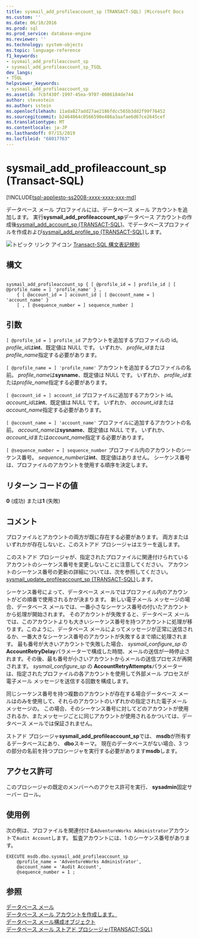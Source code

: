 ```yaml
---
title: sysmail_add_profileaccount_sp (TRANSACT-SQL) |Microsoft Docs
ms.custom: ''
ms.date: 06/10/2016
ms.prod: sql
ms.prod_service: database-engine
ms.reviewer: ''
ms.technology: system-objects
ms.topic: language-reference
f1_keywords:
- sysmail_add_profileaccount_sp
- sysmail_add_profileaccount_sp_TSQL
dev_langs:
- TSQL
helpviewer_keywords:
- sysmail_add_profileaccount_sp
ms.assetid: 7cbf430f-1997-45ea-9707-0086184de744
author: stevestein
ms.author: sstein
ms.openlocfilehash: 11ada827add27ae2186fdcc565b3dd2f99f76452
ms.sourcegitcommit: b2464064c0566590e486a3aafae6d67ce2645cef
ms.translationtype: MT
ms.contentlocale: ja-JP
ms.lasthandoff: 07/15/2019
ms.locfileid: "68017763"
---
```

# <a name="sysmailaddprofileaccountsp-transact-sql"></a>sysmail_add_profileaccount_sp (Transact-SQL)
[!INCLUDE[tsql-appliesto-ss2008-xxxx-xxxx-xxx-md](../../includes/tsql-appliesto-ss2008-xxxx-xxxx-xxx-md.md)]

  データベース メール プロファイルには、データベース メール アカウントを追加します。 実行**sysmail_add_profileaccount_sp**データベース アカウントの作成後[sysmail_add_account_sp &#40;TRANSACT-SQL&#41;](../../relational-databases/system-stored-procedures/sysmail-add-account-sp-transact-sql.md)、でデータベースプロファイルを作成および[sysmail_add_profile_sp &#40;TRANSACT-SQL&#41;](../../relational-databases/system-stored-procedures/sysmail-add-profile-sp-transact-sql.md)します。  
  
 ![トピック リンク アイコン](../../database-engine/configure-windows/media/topic-link.gif "トピック リンク アイコン") [Transact-SQL 構文表記規則](../../t-sql/language-elements/transact-sql-syntax-conventions-transact-sql.md)  
  
## <a name="syntax"></a>構文  
  
```  
  
sysmail_add_profileaccount_sp { [ @profile_id = ] profile_id | [ @profile_name = ] 'profile_name' } ,  
    { [ @account_id = ] account_id | [ @account_name = ] 'account_name' }  
    [ , [ @sequence_number = ] sequence_number ]  
```  
  
## <a name="arguments"></a>引数  
`[ @profile_id = ] profile_id` アカウントを追加するプロファイルの id。 *profile_id*は**int**、既定値は NULL です。 いずれか、 *profile_id*または*profile_name*指定する必要があります。  
  
`[ @profile_name = ] 'profile_name'` アカウントを追加するプロファイルの名前。 *profile_name*は**sysname**、既定値は NULL です。 いずれか、 *profile_id*または*profile_name*指定する必要があります。  
  
`[ @account_id = ] account_id` プロファイルに追加するアカウント id。 *account_id*は**int**、既定値は NULL です。 いずれか、 *account_id*または*account_name*指定する必要があります。  
  
`[ @account_name = ] 'account_name'` プロファイルに追加するアカウントの名前。 *account_name*は**sysname**、既定値は NULL です。 いずれか、 *account_id*または*account_name*指定する必要があります。  
  
`[ @sequence_number = ] sequence_number` プロファイル内のアカウントのシーケンス番号。 *sequence_number*は**int**、既定値はありません。 シーケンス番号は、プロファイルのアカウントを使用する順序を決定します。  
  
## <a name="return-code-values"></a>リターン コードの値  
 **0** (成功) または**1** (失敗)  
  
## <a name="remarks"></a>コメント  
 プロファイルとアカウントの両方が既に存在する必要があります。 両方またはいずれかが存在しないと、このストアド プロシージャはエラーを返します。  
  
 このストアド プロシージャが、指定されたプロファイルに関連付けられているアカウントのシーケンス番号を変更しないことに注意してください。 アカウントのシーケンス番号の更新の詳細については、次を参照してください。 [sysmail_update_profileaccount_sp &#40;TRANSACT-SQL&#41;](../../relational-databases/system-stored-procedures/sysmail-update-profileaccount-sp-transact-sql.md)します。  
  
 シーケンス番号によって、データベース メールではプロファイル内のアカウントがどの順番で使用されるかが決まります。 新しい電子メール メッセージの場合、データベース メールでは、一番小さなシーケンス番号の付いたアカウントから処理が開始されます。 そのアカウントが失敗すると、データベース メールでは、このアカウントよりも大きいシーケンス番号を持つアカウントに処理が移ります。このように、データベース メールによってメッセージが正常に送信されるか、一番大きなシーケンス番号のアカウントが失敗するまで順に処理されます。 最も番号が大きいアカウントで失敗した場合、 *sysmail_configure_sp* の **AccountRetryDelay**パラメーターで構成した時間、メールの送信が一時停止されます。その後、最も番号が小さいアカウントからメールの送信プロセスが再開されます。 *sysmail_configure_sp* の **AccountRetryAttempts**パラメーターは、指定されたプロファイルの各アカウントを使用して外部メール プロセスが電子メール メッセージを送信する回数を構成します。  
  
 同じシーケンス番号を持つ複数のアカウントが存在する場合データベース メールはのみを使用して、それらのアカウントのいずれかの指定された電子メール メッセージの。 この場合、そのシーケンス番号に対してどのアカウントが使用されるか、またメッセージごとに同じアカウントが使用されるかついては、データベース メールでは保証されません。  
  
 ストアド プロシージャ**sysmail_add_profileaccount_sp**では、 **msdb**が所有するデータベースにあり、 **dbo**スキーマ。 現在のデータベースがない場合、3 つの部分の名前を持つプロシージャを実行する必要があります**msdb**します。  
  
## <a name="permissions"></a>アクセス許可  
 このプロシージャの既定のメンバーへのアクセス許可を実行、 **sysadmin**固定サーバー ロール。  
  
## <a name="examples"></a>使用例  
 次の例は、プロファイルを関連付ける`AdventureWorks Administrator`アカウントで`Audit Account`します。 監査アカウントには、1 のシーケンス番号があります。  
  
```  
EXECUTE msdb.dbo.sysmail_add_profileaccount_sp  
    @profile_name = 'AdventureWorks Administrator',  
    @account_name = 'Audit Account',  
    @sequence_number = 1 ;  
```  
  
## <a name="see-also"></a>参照  
 [データベース メール](../../relational-databases/database-mail/database-mail.md)   
 [データベース メール アカウントを作成します。](../../relational-databases/database-mail/create-a-database-mail-account.md)   
 [データベース メール構成オブジェクト](../../relational-databases/database-mail/database-mail-configuration-objects.md)   
 [データベース メール ストアド プロシージャ&#40;TRANSACT-SQL&#41;](../../relational-databases/system-stored-procedures/database-mail-stored-procedures-transact-sql.md)  
  
  
